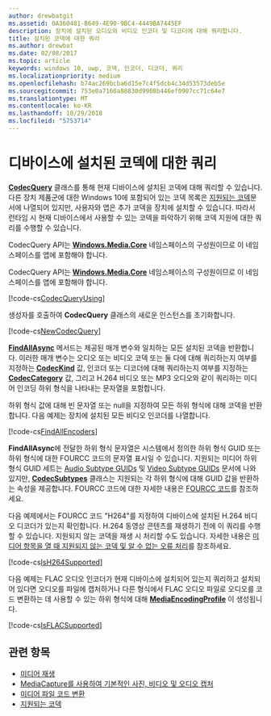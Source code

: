 ```yaml
---
author: drewbatgit
ms.assetid: 0A360481-B649-4E90-9BC4-4449BA7445EF
description: 장치에 설치된 오디오와 비디오 인코더 및 디코더에 대해 쿼리합니다.
title: 설치된 코덱에 대한 쿼리
ms.author: drewbat
ms.date: 02/08/2017
ms.topic: article
keywords: windows 10, uwp, 코덱, 인코더, 디코더, 쿼리
ms.localizationpriority: medium
ms.openlocfilehash: b74ac269bcba6d15e7c4f5dcb4c34d53573deb5e
ms.sourcegitcommit: 753e0a7160a88830d9908b446ef0907cc71c64e7
ms.translationtype: MT
ms.contentlocale: ko-KR
ms.lasthandoff: 10/29/2018
ms.locfileid: "5753714"
---
```

# <a name="query-for-codecs-installed-on-a-device"></a>디바이스에 설치된 코덱에 대한 쿼리
**[CodecQuery](https://docs.microsoft.com/uwp/api/windows.media.core.codecquery)** 클래스를 통해 현재 디바이스에 설치된 코덱에 대해 쿼리할 수 있습니다. 다른 장치 제품군에 대한 Windows 10에 포함되어 있는 코덱 목록은 [지원되는 코덱](supported-codecs.md)문서에 나열되어 있지만, 사용자와 앱은 추가 코덱을 장치에 설치할 수 있습니다. 따라서 런타임 시 현재 디바이스에서 사용할 수 있는 코덱을 파악하기 위해 코덱 지원에 대한 쿼리를 수행할 수 있습니다.

CodecQuery API는 **[Windows.Media.Core](https://docs.microsoft.com/uwp/api/windows.media.core)** 네임스페이스의 구성원이므로 이 네임스페이스를 앱에 포함해야 합니다.

CodecQuery API는 **[Windows.Media.Core](https://docs.microsoft.com/uwp/api/windows.media.core)** 네임스페이스의 구성원이므로 이 네임스페이스를 앱에 포함해야 합니다.

[!code-cs[CodecQueryUsing](./code/TranscodeWin10/cs/MainPage.xaml.cs#SnippetCodecQueryUsing)]

생성자를 호출하여 **CodecQuery** 클래스의 새로운 인스턴스를 초기화합니다.

[!code-cs[NewCodecQuery](./code/TranscodeWin10/cs/MainPage.xaml.cs#SnippetNewCodecQuery)]

**[FindAllAsync](https://docs.microsoft.com/uwp/api/windows.media.core.codecquery.findallasync)** 메서드는 제공된 매개 변수와 일치하는 모든 설치된 코덱을 반환합니다. 이러한 매개 변수는 오디오 또는 비디오 코덱 또는 둘 다에 대해 쿼리하는지 여부를 지정하는 **[CodecKind](https://docs.microsoft.com/uwp/api/windows.media.core.codeckind)** 값, 인코더 또는 디코더에 대해 쿼리하는지 여부를 지정하는 **[CodecCategory](https://docs.microsoft.com/uwp/api/windows.media.core.codeccategory)** 값, 그리고 H.264 비디오 또는 MP3 오디오와 같이 쿼리하는 미디어 인코딩 하위 형식을 나타내는 문자열을 포함합니다.

하위 형식 값에 대해 빈 문자열 또는 null을 지정하여 모든 하위 형식에 대해 코덱을 반환합니다. 다음 예제는 장치에 설치된 모든 비디오 인코더를 나열합니다.

[!code-cs[FindAllEncoders](./code/TranscodeWin10/cs/MainPage.xaml.cs#SnippetFindAllEncoders)]

**FindAllAsync**에 전달한 하위 형식 문자열은 시스템에서 정의한 하위 형식 GUID 또는 하위 형식에 대한 FOURCC 코드의 문자열 표시일 수 있습니다. 지원되는 미디어 하위 형식 GUID 세트는 [Audio Subtype GUIDs](https://msdn.microsoft.com/library/windows/desktop/aa372553(v=vs.85).aspx) 및 [Video Subtype GUIDs](https://msdn.microsoft.com/library/windows/desktop/aa370819(v=vs.85).aspx) 문서에 나와 있지만, **[CodecSubtypes](https://docs.microsoft.com/uwp/api/windows.media.core.codecsubtypes)** 클래스는 지원되는 각 하위 형식에 대해 GUID 값을 반환하는 속성을 제공합니다. FOURCC 코드에 대한 자세한 내용은 [FOURCC 코드](https://msdn.microsoft.com/library/windows/desktop/dd375802(v=vs.85).aspx)를 참조하세요. 

다음 예제에서는 FOURCC 코드 "H264"를 지정하여 디바이스에 설치된 H.264 비디오 디코더가 있는지 확인합니다. H.264 동영상 콘텐츠를 재생하기 전에 이 쿼리를 수행할 수 있습니다. 지원되지 않는 코덱을 재생 시 처리할 수도 있습니다. 자세한 내용은 [미디어 항목을 열 때 지원되지 않는 코덱 및 알 수 없는 오류 처리](https://docs.microsoft.com/windows/uwp/audio-video-camera/media-playback-with-mediasource#handle-unsupported-codecs-and-unknown-errors-when-opening-media-items)를 참조하세요.

[!code-cs[IsH264Supported](./code/TranscodeWin10/cs/MainPage.xaml.cs#SnippetIsH264Supported)]

다음 예제는 FLAC 오디오 인코더가 현재 디바이스에 설치되어 있는지 쿼리하고 설치되어 있다면 오디오를 파일에 캡처하거나 다른 형식에서 FLAC 오디오 파일로 오디오를 코드 변환하는 데 사용할 수 있는 하위 형식에 대해 **[MediaEncodingProfile](https://docs.microsoft.com/uwp/api/Windows.Media.MediaProperties.MediaEncodingProfile)** 이 생성됩니다.

[!code-cs[IsFLACSupported](./code/TranscodeWin10/cs/MainPage.xaml.cs#SnippetIsFLACSupported)]

## <a name="related-topics"></a>관련 항목

* [미디어 재생](media-playback.md)
* [MediaCapture를 사용하여 기본적인 사진, 비디오 및 오디오 캡처](basic-photo-video-and-audio-capture-with-MediaCapture.md)
* [미디어 파일 코드 변환](transcode-media-files.md)
* [지원되는 코덱](supported-codecs.md)
 

 




